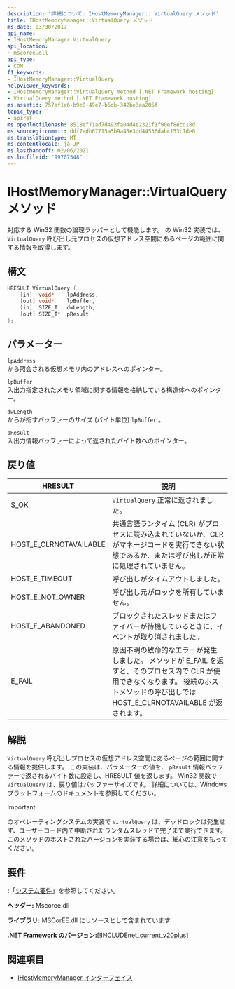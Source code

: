 ```yaml
---
description: '詳細について: IHostMemoryManager:: VirtualQuery メソッド'
title: IHostMemoryManager::VirtualQuery メソッド
ms.date: 03/30/2017
api_name:
- IHostMemoryManager.VirtualQuery
api_location:
- mscoree.dll
api_type:
- COM
f1_keywords:
- IHostMemoryManager::VirtualQuery
helpviewer_keywords:
- IHostMemoryManager::VirtualQuery method [.NET Framework hosting]
- VirtualQuery method [.NET Framework hosting]
ms.assetid: 757af1e6-b9e8-49e7-b5db-342be3aa205f
topic_type:
- apiref
ms.openlocfilehash: 8518ef71ad7d493fa04d4e2321f1f90ef8ecd18d
ms.sourcegitcommit: ddf7edb67715a5b9a45e3dd44536dabc153c1de0
ms.translationtype: MT
ms.contentlocale: ja-JP
ms.lasthandoff: 02/06/2021
ms.locfileid: "99707548"
---
```

# <a name="ihostmemorymanagervirtualquery-method"></a>IHostMemoryManager::VirtualQuery メソッド

対応する Win32 関数の論理ラッパーとして機能します。 の Win32 実装では、 `VirtualQuery` 呼び出し元プロセスの仮想アドレス空間にあるページの範囲に関する情報を取得します。  
  
## <a name="syntax"></a>構文  
  
```cpp  
HRESULT VirtualQuery (  
    [in]  void*    lpAddress,  
    [out] void*    lpBuffer,  
    [in]  SIZE_T   dwLength,  
    [out] SIZE_T*  pResult  
);  
```  
  
## <a name="parameters"></a>パラメーター  

 `lpAddress`  
 から照会される仮想メモリ内のアドレスへのポインター。  
  
 `lpBuffer`  
 入出力指定されたメモリ領域に関する情報を格納している構造体へのポインター。  
  
 `dwLength`  
 からが指すバッファーのサイズ (バイト単位) `lpBuffer` 。  
  
 `pResult`  
 入出力情報バッファーによって返されたバイト数へのポインター。  
  
## <a name="return-value"></a>戻り値  
  
|HRESULT|説明|  
|-------------|-----------------|  
|S_OK|`VirtualQuery` 正常に返されました。|  
|HOST_E_CLRNOTAVAILABLE|共通言語ランタイム (CLR) がプロセスに読み込まれていないか、CLR がマネージコードを実行できない状態であるか、または呼び出しが正常に処理されていません。|  
|HOST_E_TIMEOUT|呼び出しがタイムアウトしました。|  
|HOST_E_NOT_OWNER|呼び出し元がロックを所有していません。|  
|HOST_E_ABANDONED|ブロックされたスレッドまたはファイバーが待機しているときに、イベントが取り消されました。|  
|E_FAIL|原因不明の致命的なエラーが発生しました。 メソッドが E_FAIL を返すと、そのプロセス内で CLR が使用できなくなります。 後続のホストメソッドの呼び出しでは HOST_E_CLRNOTAVAILABLE が返されます。|  
  
## <a name="remarks"></a>解説  

 `VirtualQuery` 呼び出しプロセスの仮想アドレス空間にあるページの範囲に関する情報を提供します。 この実装は、パラメーターの値を、 `pResult` 情報バッファーで返されるバイト数に設定し、HRESULT 値を返します。 Win32 関数で `VirtualQuery` は、戻り値はバッファーサイズです。 詳細については、Windows プラットフォームのドキュメントを参照してください。  
  
> [!IMPORTANT]
> のオペレーティングシステムの実装で `VirtualQuery` は、デッドロックは発生せず、ユーザーコード内で中断されたランダムスレッドで完了まで実行できます。 このメソッドのホストされたバージョンを実装する場合は、細心の注意を払ってください。  
  
## <a name="requirements"></a>要件  

 **:**「[システム要件](../../get-started/system-requirements.md)」を参照してください。  
  
 **ヘッダー:** Mscoree.dll  
  
 **ライブラリ:** MSCorEE.dll にリソースとして含まれています  
  
 **.NET Framework のバージョン:**[!INCLUDE[net_current_v20plus](../../../../includes/net-current-v20plus-md.md)]  
  
## <a name="see-also"></a>関連項目

- [IHostMemoryManager インターフェイス](ihostmemorymanager-interface.md)
